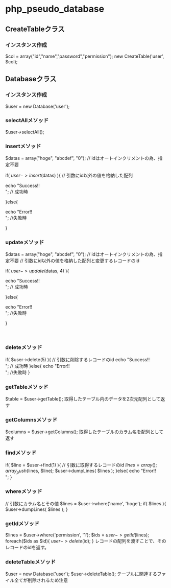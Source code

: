 # php_pseudo_database

## CreateTableクラス
### インスタンス作成 
$col = array("id","name","password","permission");
new CreateTable('user', $col);

## Databaseクラス
### インスタンス作成 
$user = new Database('user');

### selectAllメソッド
$user->selectAll();

### insertメソッド
$datas = array("hoge", "abcdef", "0");  // idはオートインクリメントの為、指定不要

if( $user->insert($datas) ){  // 引数にid以外の値を格納した配列

  echo "Success!!<br>"; // 成功時
  
}else{

  echo "Error!!<br>"; //失敗時
  
}

### updateメソッド
$datas = array("hoge", "abcdef", "0"); // idはオートインクリメントの為、指定不要
// 引数にid以外の値を格納した配列と変更するレコードのid

if( $user->update($datas, 4) ){

  echo "Success!!<br>"; // 成功時
  
}else{

  echo "Error!!<br>"; //失敗時
  
}

 
### deleteメソッド
if( $user->delete(5) ){ // 引数に削除するレコードのid
  echo "Success!!<br>"; // 成功時
}else{
  echo "Error!!<br>"; //失敗時
}

### getTableメソッド
$table = $user->getTable();
取得したテーブル内のデータを2次元配列として返す

### getColumnsメソッド
$columns = $user->getColumns();
取得したテーブルのカラム名を配列として返す

### findメソッド
if( $line = $user->find(1) ){ // 引数に取得するレコードのid
  $lines = array();
  array_push($lines, $line);
  $user->dumpLines( $lines );
}else{
  echo "Error!!<br>";
}

### whereメソッド
// 引数にカラム名とその値
$lines = $user->where('name', 'hoge');
if( $lines ){
  $user->dumpLines( $lines );
}

### getIdメソッド
$lines = $user->where('permission', '1');
$ids = $user->getId($lines);
foreach($ids as $id){
  $user->delete($id);
}
レコードの配列を渡すことで、そのレコードのidを返す。

### deleteTableメソッド
$user = new Database('user');
$user->deleteTable();
テーブルに関連するファイル全てが削除されるため注意
